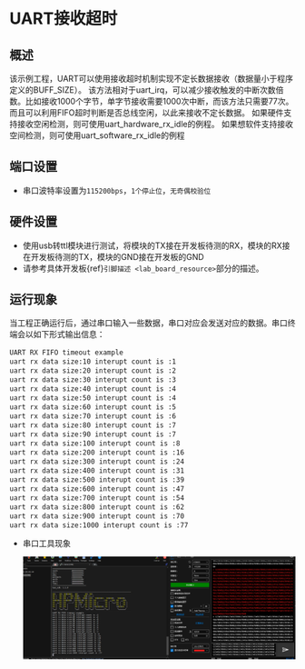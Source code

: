 # UART接收超时

## 概述

该示例工程，UART可以使用接收超时机制实现不定长数据接收（数据量小于程序定义的BUFF_SIZE）。
该方法相对于uart_irq，可以减少接收触发的中断次数倍数。比如接收1000个字节，单字节接收需要1000次中断，而该方法只需要77次。而且可以利用FIFO超时判断是否总线空闲，以此来接收不定长数据。
如果硬件支持接收空闲检测，则可使用uart_hardware_rx_idle的例程。
如果想软件支持接收空间检测，则可使用uart_software_rx_idle的例程

## 端口设置

-  串口波特率设置为``115200bps``，``1个停止位``，``无奇偶校验位``

## 硬件设置

- 使用usb转ttl模块进行测试，将模块的TX接在开发板待测的RX，模块的RX接在开发板待测的TX，模块的GND接在开发板的GND
- 请参考具体开发板{ref}`引脚描述 <lab_board_resource>`部分的描述。


## 运行现象

当工程正确运行后，通过串口输入一些数据，串口对应会发送对应的数据。串口终端会以如下形式输出信息：
```console
UART RX FIFO timeout example
uart rx data size:10 interupt count is :1
uart rx data size:20 interupt count is :2
uart rx data size:30 interupt count is :3
uart rx data size:40 interupt count is :4
uart rx data size:50 interupt count is :4
uart rx data size:60 interupt count is :5
uart rx data size:70 interupt count is :6
uart rx data size:80 interupt count is :7
uart rx data size:90 interupt count is :7
uart rx data size:100 interupt count is :8
uart rx data size:200 interupt count is :16
uart rx data size:300 interupt count is :24
uart rx data size:400 interupt count is :31
uart rx data size:500 interupt count is :39
uart rx data size:600 interupt count is :47
uart rx data size:700 interupt count is :54
uart rx data size:800 interupt count is :62
uart rx data size:900 interupt count is :70
uart rx data size:1000 interupt count is :77
```

- 串口工具现象

   ![](../../../../../../assets/sdk/samples/uart_rxfifo_timeout.png)

